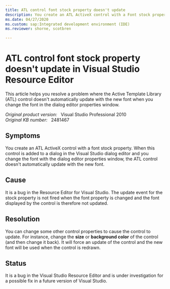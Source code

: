 ```yaml
---
title: ATL control font stock property doesn't update
description: You create an ATL ActiveX control with a Font stock property. When this control is added to a dialog in the Visual Studio dialog editor and you change the font with the dialog editor properties window, the ATL control does not update with the new font.
ms.date: 04/27/2020
ms.custom: sap:Integrated development environment (IDE)
ms.reviewer: shorne, scotbren

---
```

# ATL control font stock property doesn't update in Visual Studio Resource Editor

This article helps you resolve a problem where the Active Template Library (ATL) control doesn't automatically update with the new font when you change the font in the dialog editor properties window.

_Original product version:_ &nbsp; Visual Studio Professional 2010  
_Original KB number:_ &nbsp; 2481467

## Symptoms

You create an ATL ActiveX control with a font stock property. When this control is added to a dialog in the Visual Studio dialog editor and you change the font with the dialog editor properties window, the ATL control doesn't automatically update with the new font.

## Cause

It is a bug in the Resource Editor for Visual Studio. The update event for the stock property is not fired when the font property is changed and the font displayed by the control is therefore not updated.

## Resolution

You can change some other control properties to cause the control to update. For instance, change the **size** or **background color** of the control (and then change it back). It will force an update of the control and the new font will be used when the control is redrawn.

## Status

It is a bug in the Visual Studio Resource Editor and is under investigation for a possible fix in a future version of Visual Studio.
